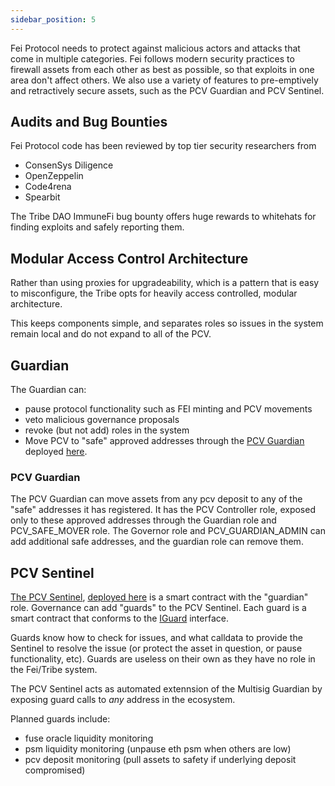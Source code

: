 ```yaml
---
sidebar_position: 5
---
```


Fei Protocol needs to protect against malicious actors and attacks that come in multiple categories. Fei follows modern security practices to firewall assets from each other as best as possible, so that exploits in one area don't affect others. We also use a variety of features to pre-emptively and retractively secure assets, such as the PCV Guardian and PCV Sentinel.

## Audits and Bug Bounties
Fei Protocol code has been reviewed by top tier security researchers from 
- ConsenSys Diligence
- OpenZeppelin
- Code4rena
- Spearbit

The Tribe DAO ImmuneFi bug bounty offers huge rewards to whitehats for finding exploits and safely reporting them.

## Modular Access Control Architecture
Rather than using proxies for upgradeability, which is a pattern that is easy to misconfigure, the Tribe opts for heavily access controlled, modular architecture.

This keeps components simple, and separates roles so issues in the system remain local and do not expand to all of the PCV.

## Guardian

The Guardian can:
* pause protocol functionality such as FEI minting and PCV movements
* veto malicious governance proposals
* revoke (but not add) roles in the system
* Move PCV to "safe" approved addresses through the [PCV Guardian](https://github.com/fei-protocol/fei-protocol-core/blob/develop/contracts/pcv/PCVGuardian.sol) deployed [here](https://etherscan.io/address/0x2D1b1b509B6432A73e3d798572f0648f6453a5D9#code).

### PCV Guardian
The PCV Guardian can move assets from any pcv deposit to any of the "safe" addresses it has registered. It has the PCV Controller role, exposed only to these approved addresses through the Guardian role and PCV_SAFE_MOVER role. The Governor role and PCV_GUARDIAN_ADMIN can add additional safe addresses, and the guardian role can remove them.

## PCV Sentinel

[The PCV Sentinel](https://github.com/fei-protocol/fei-protocol-core/blob/develop/contracts/sentinel/PCVSentinel.sol), [deployed here](https://etherscan.io/address/0xC297705Acf50134d256187c754B92FA37826C019#code) is a smart contract with the "guardian" role. Governance can add "guards" to the PCV Sentinel. Each guard is a smart contract that conforms to the [IGuard](https://github.com/fei-protocol/fei-protocol-core/blob/develop/contracts/sentinel/IGuard.sol) interface.

Guards know how to check for issues, and what calldata to provide the Sentinel to resolve the issue (or protect the asset in question, or pause functionality, etc). Guards are useless on their own as they have no role in the Fei/Tribe system.

The PCV Sentinel acts as automated extennsion of the Multisig Guardian by exposing guard calls to *any* address in the ecosystem.

Planned guards include:
- fuse oracle liquidity monitoring
- psm liquidity monitoring (unpause eth psm when others are low)
- pcv deposit monitoring (pull assets to safety if underlying deposit compromised)